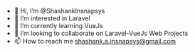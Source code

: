 - 👋 Hi, I’m @ShashankInsnapsys
- 👀 I’m interested in Laravel
- 🌱 I’m currently learning VueJs
- 💞️ I’m looking to collaborate on Laravel-VueJs Web Projects
- 📫 How to reach me shashank.a.insnapsys@gmail.com

<!---
ShashankInsnapsys/ShashankInsnapsys is a ✨ special ✨ repository because its `README.md` (this file) appears on your GitHub profile.
You can click the Preview link to take a look at your changes.
--->
